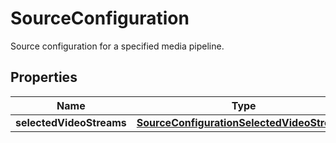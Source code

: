 

# SourceConfiguration

Source configuration for a specified media pipeline.

## Properties

| Name | Type | Description | Notes |
|------------ | ------------- | ------------- | -------------|
|**selectedVideoStreams** | [**SourceConfigurationSelectedVideoStreams**](SourceConfigurationSelectedVideoStreams.md) |  |  [optional] |



